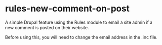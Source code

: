 # rules-new-comment-on-post
A simple Drupal feature using the Rules module to email a site admin if a new comment is posted on their website.

Before using this, you will need to change the email address in the .inc file.
